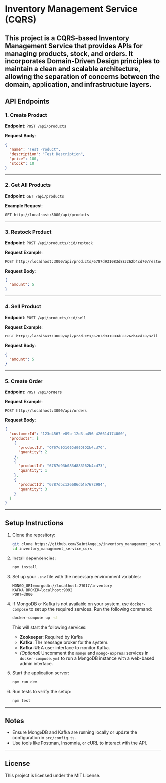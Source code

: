 # Inventory Management Service (CQRS)

This project is a CQRS-based Inventory Management Service that provides APIs for managing products, stock, and orders. It incorporates **Domain-Driven Design** principles to maintain a clean and scalable architecture, allowing the separation of concerns between the domain, application, and infrastructure layers.
---

## API Endpoints

### 1. Create Product
**Endpoint**: `POST /api/products`

**Request Body**:
```json
{
  "name": "Test Product",
  "description": "Test Description",
  "price": 100,
  "stock": 10
}
```

---

### 2. Get All Products
**Endpoint**: `GET /api/products`

**Example Request**:
```sh
GET http://localhost:3000/api/products
```

---

### 3. Restock Product
**Endpoint**: `POST /api/products/:id/restock`

**Request Example**:
```sh
POST http://localhost:3000/api/products/6787d931083d883262b4cd70/restock
```

**Request Body**:
```json
{
  "amount": 5
}
```

---

### 4. Sell Product
**Endpoint**: `POST /api/products/:id/sell`

**Request Example**:
```sh
POST http://localhost:3000/api/products/6787d931083d883262b4cd70/sell
```

**Request Body**:
```json
{
  "amount": 5
}
```

---

### 5. Create Order
**Endpoint**: `POST /api/orders`

**Request Example**:
```sh
POST http://localhost:3000/api/orders
```

**Request Body**:
```json
{
  "customerId": "123e4567-e89b-12d3-a456-426614174000",
  "products": [
    {
      "productId": "6787d931083d883262b4cd70",
      "quantity": 2
    },
    {
      "productId": "6787d93b083d883262b4cd73",
      "quantity": 1
    },
    {
      "productId": "6787dbc126686db4e7672984",
      "quantity": 3
    }
  ]
}
```

---


## Setup Instructions

1. Clone the repository:
   ```bash
   git clone https://github.com/SaintAngeLs/inventory_management_service_cqrs.git
   cd inventory_management_service_cqrs
   ```

2. Install dependencies:
   ```bash
   npm install
   ```

3. Set up your `.env` file with the necessary environment variables:
   ```plaintext
   MONGO_URI=mongodb://localhost:27017/inventory
   KAFKA_BROKER=localhost:9092
   PORT=3000
   ```

4. If MongoDB or Kafka is not available on your system, use `docker-compose` to set up the required services. Run the following command:
   ```bash
   docker-compose up -d
   ```

   This will start the following services:
   - **Zookeeper**: Required by Kafka.
   - **Kafka**: The message broker for the system.
   - **Kafka-UI**: A user interface to monitor Kafka.
   - *(Optional)* Uncomment the `mongo` and `mongo-express` services in `docker-compose.yml` to run a MongoDB instance with a web-based admin interface.

5. Start the application server:
   ```bash
   npm run dev
   ```

6. Run tests to verify the setup:
   ```bash
   npm test
   ```

---

## Notes
- Ensure MongoDB and Kafka are running locally or update the configuration in `src/config.ts`.
- Use tools like Postman, Insomnia, or cURL to interact with the API.

---

## License
This project is licensed under the MIT License.
